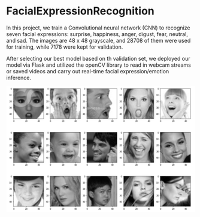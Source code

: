 # FacialExpressionRecognition

In this project, we train a Convolutional neural network (CNN) to recognize seven facial expressions: surprise, happiness, anger, digust, fear, neutral, and sad.
The images are 48 x 48 grayscale, and 28708 of them were used for training, while 7178 were kept for validation.

After selecting our best model based on th validation set, we deployed our model via Flask and utilized the openCV library to read in webcam streams or saved videos and carry out real-time facial expression/emotion inference.

![alt text](sample_images.PNG)

